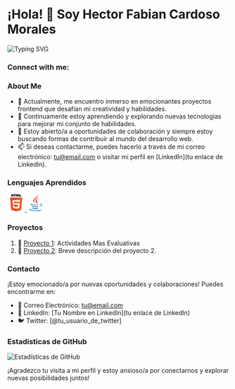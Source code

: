 <h1 align="left">¡Hola! 👋 Soy Hector Fabian Cardoso Morales </h1>

![Typing SVG](https://readme-typing-svg.herokuapp.com?font=Roboto&color=%2336BCF7&center=true&vCenter=true&lines=A+passionate+frontend+developer+from+India)

<h3 align="left">Connect with me:</h3>
<p align="left">
  <!-- Agrega tus enlaces de redes sociales aquí -->
</p>

<h3 align="left">About Me</h3>

- 🔭 Actualmente, me encuentro inmerso en emocionantes proyectos frontend que desafían mi creatividad y habilidades.
- 🌱 Continuamente estoy aprendiendo y explorando nuevas tecnologías para mejorar mi conjunto de habilidades.
- 💼 Estoy abierto/a a oportunidades de colaboración y siempre estoy buscando formas de contribuir al mundo del desarrollo web.
- 📫 Si deseas contactarme, puedes hacerlo a través de mi correo electrónico: [tu@email.com](mailto:tu@email.com) o visitar mi perfil en [LinkedIn](tu enlace de LinkedIn).

<h3 align="left">Lenguajes Aprendidos</h3>
<p align="left">
  <a href="https://www.w3.org/html/" target="_blank" rel="noreferrer">
    <img src="https://raw.githubusercontent.com/devicons/devicon/master/icons/html5/html5-original-wordmark.svg" alt="html5" width="40" height="40"/>
  </a>
  <a href="https://www.java.com" target="_blank" rel="noreferrer">
    <img src="https://raw.githubusercontent.com/devicons/devicon/master/icons/java/java-original.svg" alt="java" width="40" height="40"/>
  </a>
  <!-- Puedes agregar más íconos de herramientas y lenguajes aquí -->
</p>

<h3 align="left">Proyectos</h3>

1. 📂 [Proyecto 1](https://github.com/FabianCM2421/Actividades-Jesus-Ariel.git): Actividades Mas Evaluativas
2. 📂 [Proyecto 2](enlace_al_proyecto_2): Breve descripción del proyecto 2.
   <!-- Puedes agregar más proyectos aquí -->

<h3 align="left">Contacto</h3>

¡Estoy emocionado/a por nuevas oportunidades y colaboraciones! Puedes encontrarme en:

- 📧 Correo Electrónico: [tu@email.com](mailto:tu@email.com)
- 🔗 LinkedIn: [Tu Nombre en LinkedIn](tu enlace de LinkedIn)
- 🐦 Twitter: [@tu_usuario_de_twitter]

<h3 align="left">Estadísticas de GitHub</h3>

![Estadísticas de GitHub](https://github-readme-stats.vercel.app/api?username=TU_USUARIO&show_icons=true&count_private=true)

¡Agradezco tu visita a mi perfil y estoy ansioso/a por conectarnos y explorar nuevas posibilidades juntos!
